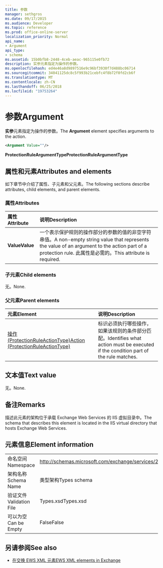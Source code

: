 ```yaml
---
title: 参数
manager: sethgros
ms.date: 09/17/2015
ms.audience: Developer
ms.topic: reference
ms.prod: office-online-server
localization_priority: Normal
api_name:
- Argument
api_type:
- schema
ms.assetid: 15b0bfb8-2448-4ceb-aeac-965115e0fb72
description: 实参元素指定为操作的参数。
ms.openlocfilehash: ed4e46a8d9897516e9c96bf3930f7d488bc06714
ms.sourcegitcommit: 34041125dc8c5f993b21cebfc4f8b72f0fd2cb6f
ms.translationtype: MT
ms.contentlocale: zh-CN
ms.lasthandoff: 06/25/2018
ms.locfileid: "19753264"
---
```

# <a name="argument"></a><span data-ttu-id="af189-103">参数</span><span class="sxs-lookup"><span data-stu-id="af189-103">Argument</span></span>

<span data-ttu-id="af189-104">**实参**元素指定为操作的参数。</span><span class="sxs-lookup"><span data-stu-id="af189-104">The **Argument** element specifies arguments to the action.</span></span> 
  
```xml
<Argument Value=""/>
```

 <span data-ttu-id="af189-105">**ProtectionRuleArgumentType**</span><span class="sxs-lookup"><span data-stu-id="af189-105">**ProtectionRuleArgumentType**</span></span>
## <a name="attributes-and-elements"></a><span data-ttu-id="af189-106">属性和元素</span><span class="sxs-lookup"><span data-stu-id="af189-106">Attributes and elements</span></span>

<span data-ttu-id="af189-107">如下章节中介绍了属性、子元素和父元素。</span><span class="sxs-lookup"><span data-stu-id="af189-107">The following sections describe attributes, child elements, and parent elements.</span></span>
  
### <a name="attributes"></a><span data-ttu-id="af189-108">属性</span><span class="sxs-lookup"><span data-stu-id="af189-108">Attributes</span></span>

|<span data-ttu-id="af189-109">**属性**</span><span class="sxs-lookup"><span data-stu-id="af189-109">**Attribute**</span></span>|<span data-ttu-id="af189-110">**说明**</span><span class="sxs-lookup"><span data-stu-id="af189-110">**Description**</span></span>|
|:-----|:-----|
|<span data-ttu-id="af189-111">**Value**</span><span class="sxs-lookup"><span data-stu-id="af189-111">**Value**</span></span> <br/> |<span data-ttu-id="af189-112">一个表示保护规则的操作部分的参数的值的非空字符串值。</span><span class="sxs-lookup"><span data-stu-id="af189-112">A non-empty string value that represents the value of an argument to the action part of a protection rule.</span></span> <span data-ttu-id="af189-113">此属性是必需的。</span><span class="sxs-lookup"><span data-stu-id="af189-113">This attribute is required.</span></span>  <br/> |
   
### <a name="child-elements"></a><span data-ttu-id="af189-114">子元素</span><span class="sxs-lookup"><span data-stu-id="af189-114">Child elements</span></span>

<span data-ttu-id="af189-115">无。</span><span class="sxs-lookup"><span data-stu-id="af189-115">None.</span></span>
  
### <a name="parent-elements"></a><span data-ttu-id="af189-116">父元素</span><span class="sxs-lookup"><span data-stu-id="af189-116">Parent elements</span></span>

|<span data-ttu-id="af189-117">**元素**</span><span class="sxs-lookup"><span data-stu-id="af189-117">**Element**</span></span>|<span data-ttu-id="af189-118">**说明**</span><span class="sxs-lookup"><span data-stu-id="af189-118">**Description**</span></span>|
|:-----|:-----|
|[<span data-ttu-id="af189-119">操作 (ProtectionRuleActionType)</span><span class="sxs-lookup"><span data-stu-id="af189-119">Action (ProtectionRuleActionType)</span></span>](action-protectionruleactiontype.md) <br/> |<span data-ttu-id="af189-120">标识必须执行哪些操作，如果该规则的条件部分匹配。</span><span class="sxs-lookup"><span data-stu-id="af189-120">Identifies what action must be executed if the condition part of the rule matches.</span></span>  <br/> |
   
## <a name="text-value"></a><span data-ttu-id="af189-121">文本值</span><span class="sxs-lookup"><span data-stu-id="af189-121">Text value</span></span>

<span data-ttu-id="af189-122">无。</span><span class="sxs-lookup"><span data-stu-id="af189-122">None.</span></span>
  
## <a name="remarks"></a><span data-ttu-id="af189-123">备注</span><span class="sxs-lookup"><span data-stu-id="af189-123">Remarks</span></span>

<span data-ttu-id="af189-124">描述此元素的架构位于承载 Exchange Web Services 的 IIS 虚拟目录中。</span><span class="sxs-lookup"><span data-stu-id="af189-124">The schema that describes this element is located in the IIS virtual directory that hosts Exchange Web Services.</span></span>
  
## <a name="element-information"></a><span data-ttu-id="af189-125">元素信息</span><span class="sxs-lookup"><span data-stu-id="af189-125">Element information</span></span>

|||
|:-----|:-----|
|<span data-ttu-id="af189-126">命名空间</span><span class="sxs-lookup"><span data-stu-id="af189-126">Namespace</span></span>  <br/> |http://schemas.microsoft.com/exchange/services/2006/types  <br/> |
|<span data-ttu-id="af189-127">架构名称</span><span class="sxs-lookup"><span data-stu-id="af189-127">Schema Name</span></span>  <br/> |<span data-ttu-id="af189-128">类型架构</span><span class="sxs-lookup"><span data-stu-id="af189-128">Types schema</span></span>  <br/> |
|<span data-ttu-id="af189-129">验证文件</span><span class="sxs-lookup"><span data-stu-id="af189-129">Validation File</span></span>  <br/> |<span data-ttu-id="af189-130">Types.xsd</span><span class="sxs-lookup"><span data-stu-id="af189-130">Types.xsd</span></span>  <br/> |
|<span data-ttu-id="af189-131">可以为空</span><span class="sxs-lookup"><span data-stu-id="af189-131">Can be Empty</span></span>  <br/> |<span data-ttu-id="af189-132">False</span><span class="sxs-lookup"><span data-stu-id="af189-132">False</span></span>  <br/> |
   
## <a name="see-also"></a><span data-ttu-id="af189-133">另请参阅</span><span class="sxs-lookup"><span data-stu-id="af189-133">See also</span></span>

- [<span data-ttu-id="af189-134">在交换 EWS XML 元素</span><span class="sxs-lookup"><span data-stu-id="af189-134">EWS XML elements in Exchange</span></span>](ews-xml-elements-in-exchange.md)

